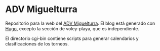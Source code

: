 # ADV Miguelturra

Repositorio para la web
del [ADV Miguelturra](http://www.advmiguelturra.org). El blog está
generado con [Hugo](www.gohugo.io), excepto la sección de voley-playa,
que es independiente.

El directorio cgi-bin contiene scripts para generar calendarios y
clasificaciones de los torneos.
